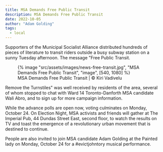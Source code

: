 ```yaml
---
title: MSA Demands Free Public Transit
description: MSA Demands Free Public Transit
date: 2022-10-05
author: "Adam Golding"
tags:
  - local
---
```


Supporters of the Municipal Socialist Alliance distributed hundreds of pieces of literature to transit riders outside a busy subway station on a sunny Tuesday afternoon. The message "Free Public Transit.

<!-- excerpt -->

<figure>
{% image "src/assets/images/news-free-transit.jpg", "MSA Demands Free Public Transit", "image", [540, 1080] %}
<figcaption>MSA Demands Free Public Transit | © Kiri Vadivelu</figcaption>
</figure>

Remove the Turnstiles" was well received by residents of the area, several of whom stopped to chat with Ward 14 Toronto-Danforth MSA candidate Wali Abro, and to sign up for more campaign information.

While the advance polls are open now, voting culminates on Monday, October 24. On Election Night, MSA activists and friends will gather at The Imperial Pub, 44 Dundas Street East, second floor, to watch the results on TV and toast the emergence of a revolutionary urban movement that is destined to continue.

People are also invited to join MSA candidate Adam Golding at the Painted lady on Monday, October 24 for a #evictjohntory musical performance.
